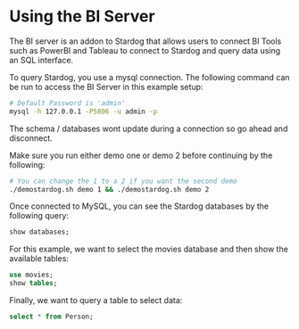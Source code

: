 # Using the BI Server #

The BI server is an addon to Stardog that allows users to connect BI Tools such as PowerBI and Tableau to connect to Stardog and query data using an SQL interface.

To query Stardog, you use a mysql connection. The following command can be run to access the BI Server in this example setup:

```sh
# Default Password is 'admin'
mysql -h 127.0.0.1 -P5806 -u admin -p
```

The schema / databases wont update during a connection so go ahead and disconnect.

Make sure you run either demo one or demo 2 before continuing by the following:

```sh
# You can change the 1 to a 2 if you want the second demo
./demostardog.sh demo 1 && ./demostardog.sh demo 2
```

Once connected to MySQL, you can see the Stardog databases by the following query:

```sql
show databases;
```

For this example, we want to select the movies database and then show the available tables:

```sql
use movies;
show tables;
```

Finally, we want to query a table to select data:

```sql
select * from Person;
```
